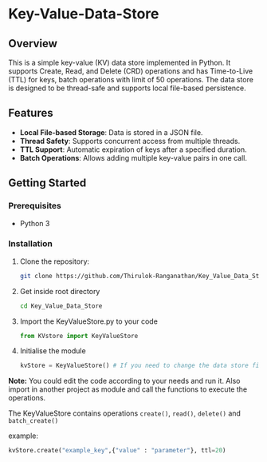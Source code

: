 # Key-Value-Data-Store

## Overview

This is a simple key-value (KV) data store implemented in Python. It supports Create, Read, and Delete (CRD) operations and has Time-to-Live (TTL) for keys, batch operations with limit of 50 operations. The data store is designed to be thread-safe and supports local file-based persistence.

## Features

- **Local File-based Storage**: Data is stored in a JSON file.
- **Thread Safety**: Supports concurrent access from multiple threads.
- **TTL Support**: Automatic expiration of keys after a specified duration.
- **Batch Operations**: Allows adding multiple key-value pairs in one call.

## Getting Started

### Prerequisites

- Python 3

### Installation

1. Clone the repository:
   ```bash
   git clone https://github.com/Thirulok-Ranganathan/Key_Value_Data_Store.git
   ```
2. Get inside root directory
   ```bash
   cd Key_Value_Data_Store
   ```
3. Import the KeyValueStore.py to your code
   ```python
   from KVstore import KeyValueStore
   ```
4. Initialise the module
   ```python
   kvStore = KeyValueStore() # If you need to change the data store file path --> kvStore = KeyValueStore(file_path)
   ```
**Note:** You could edit the code according to your needs and run it. Also import in another project as module and call the functions to execute the operations.

The KeyValueStore contains operations `create()`, `read()`, `delete()` and `batch_create()` 

example: 
```python
kvStore.create("example_key",{"value" : "parameter"}, ttl=20)
```